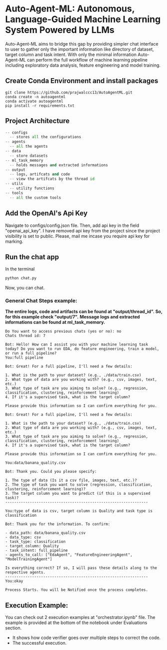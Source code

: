 # Auto-Agent-ML: Autonomous, Language-Guided Machine Learning System Powered by LLMs
Auto-Agent-ML aims to bridge this gap by providing simpler chat interface to user to gather only the important information like directory of dataset, target column and task intent. With only the minimal information Auto-Agent-ML can perform the full workflow of machine learning pipeline including exploratory data analysis, feature engineering and model training. 
## Create Conda Environment and install packages

```shell
git clone https://github.com/prajwalccc13/AutoAgentML.git
conda create -n autoagentml
conda activate autoagentml
pip install -r requirements.txt
```

## Project Architecture

```python
-- configs
  -- stores all the configurations
-- agents
  -- all the agents
-- data
  -- store datasets
-- ml_task_memory
  -- holds messages and extracted informations
-- output
  -- logs, artifcats and code
  -- view the artifcats by the thread id
-- utils
  -- utility functions
-- tools
  -- all the custom tools
```

## Add the OpenAI's Api Key 
Navigate to configs/config.json file. Then, add api key in the field "openai_api_key".
I have removed api key from the project since the project visibility is set to public. Please, mail me incase you require api key for marking.

## Run the chat app
In the terminal
```bash
python chat.py
```

Now, you can chat.

### General Chat Steps example:
**The entire logs, code and artifacts can be found at "output/thread_id". So, for this example check "output/7".**
**Message logs and extracted informations can be found at ml_task_memory.**
```
Do You want to access previous chats (yes or no): no
Chats thread id: 7
```
```
Bot: Hello! How can I assist you with your machine learning task today? Do you want to run EDA, do feature engineering, train a model, or run a full pipeline?
You:full pipeline

Bot: Great! For a full pipeline, I'll need a few details:

1. What is the path to your dataset? (e.g., ./data/train.csv)
2. What type of data are you working with? (e.g., csv, images, text, etc.)
3. What type of task are you aiming to solve? (e.g., regression, classification, clustering, reinforcement learning)
4. If it's a supervised task, what is the target column? 

Please provide this information so I can confirm everything for you.
```

```
Bot: Great! For a full pipeline, I'll need a few details:

1. What is the path to your dataset? (e.g., ./data/train.csv)
2. What type of data are you working with? (e.g., csv, images, text, etc.)
3. What type of task are you aiming to solve? (e.g., regression, classification, clustering, reinforcement learning)
4. If it's a supervised task, what is the target column? 

Please provide this information so I can confirm everything for you.

You:data/banana_quality.csv
```

```
Bot: Thank you. Could you please specify:

1. The type of data (Is it a csv file, images, text, etc.)?
2. The type of task you want to solve (regression, classification, clustering, reinforcement learning)?
3. The target column you want to predict (if this is a supervised task)?
----------------------------------------------------------------

You:type of data is csv, target column is Quality and task type is classification
```

```
Bot: Thank you for the information. To confirm:

- data_path: data/banana_quality.csv
- data_type: csv
- task_type: classification
- target_column: Quality
- task_intent: full_pipeline
- agents_to_call: ["EdaAgent", "FeatureEngineeringAgent", "ModelTrainingAgent"]

Is everything correct? If so, I will pass these details along to the respective agents.
----------------------------------------------------------------
You:okay
```


```
Process Starts. You will be Notified once the process completes.
```

## Execution Example:
You can check out 2 execution examples at "orchestrator.ipynb" file. The example is provided at the bottom of the notebook under Evaluations section.
- It shows how code verifier goes over multiple steps to correct the code.
- The successful execution.







